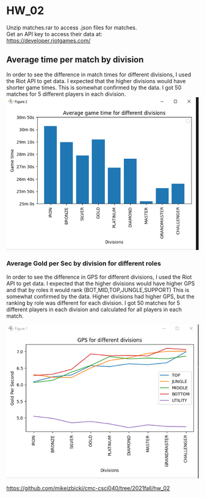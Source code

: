 # HW_02

Unzip matches.rar to access .json files for matches.\
Get an API key to access their data at:\
https://developer.riotgames.com/ 

## Average time per match by division
In order to see the difference in match times for different divisions, I used the Riot API to get data. 
I expected that the higher divisions would have shorter game times.
This is somewhat confirmed by the data.
I got 50 matches for 5 different players in each division.
![Average time per match by division](Bar_Graph.PNG)
### Average Gold per Sec by division for different roles

In order to see the difference in GPS for different divisions, I used the Riot API to get data. 
I expected that the higher divisions would have higher GPS and that by roles it would rank (BOT,MID,TOP,JUNGLE,SUPPORT)
This is somewhat confirmed by the data. Higher divisions had higher GPS, but the ranking by role was different for each division.
I got 50 matches for 5 different players in each division and calculated for all players in each match.


![Average Gold per Sec by division for different roles](Line_Graph.PNG)

https://github.com/mikeizbicki/cmc-csci040/tree/2021fall/hw_02
